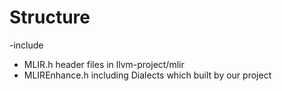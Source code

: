# Structure
-include
 - MLIR.h header files in llvm-project/mlir
 - MLIREnhance.h  including Dialects which built by our project